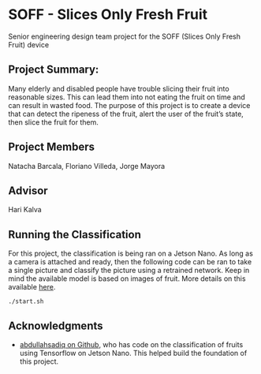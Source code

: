 # SOFF - Slices Only Fresh Fruit
Senior engineering design team project for the SOFF (Slices Only Fresh Fruit) device

## Project Summary:
Many elderly and disabled people have trouble slicing their fruit into reasonable sizes. This can lead them into not eating the fruit on time and can result in wasted food. The purpose of this project is to create a device that can detect the ripeness of the fruit, alert the user of the fruit’s state, then slice the fruit for them.

## Project Members
Natacha Barcala,
Floriano Villeda,
Jorge Mayora

## Advisor 
Hari Kalva

## Running the Classification
For this project, the classification is being ran on a Jetson Nano. As long as a camera is attached and ready, then the following code can be ran to take a single picture and classify the picture using a retrained network. Keep in mind the available model is based on images of fruit. More details on this available [here](https://github.com/nabarcala/SOFF/blob/master/Fruit-Classification/README.md).
```
./start.sh
```

## Acknowledgments
* [abdullahsadiq on Github](https://github.com/abdullahsadiq/jetson-fruits-classification), who has code on the classification of fruits using Tensorflow on Jetson Nano. This helped build the foundation of this project.
